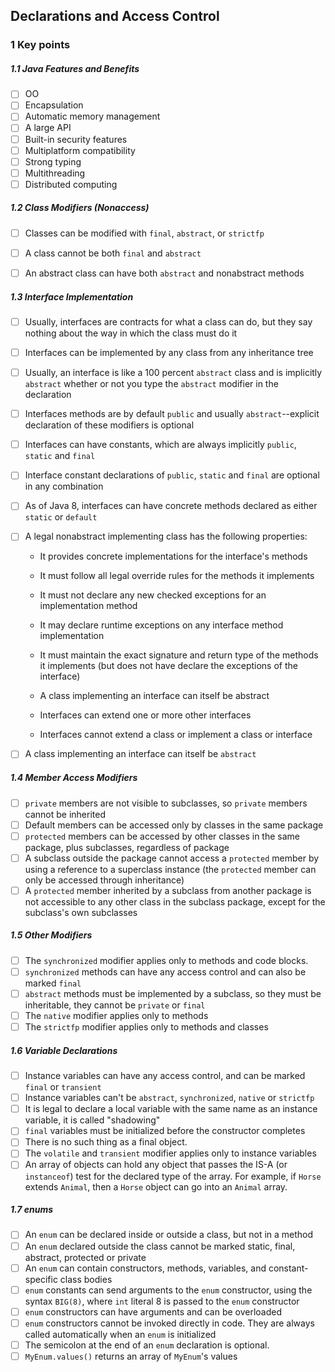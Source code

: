## Declarations and Access Control

### 1 Key points

##### 1.1 Java Features and Benefits

- [ ] OO
- [ ] Encapsulation
- [ ] Automatic memory management
- [ ] A large API
- [ ] Built-in security features
- [ ] Multiplatform compatibility
- [ ] Strong typing
- [ ] Multithreading
- [ ] Distributed computing

##### 1.2 Class Modifiers (Nonaccess)

- [ ] Classes can be modified with `final`, `abstract`, or `strictfp`

- [ ] A class cannot be both `final` and `abstract`

- [ ] An abstract class can have both `abstract` and nonabstract methods

##### 1.3 Interface Implementation

- [ ] Usually, interfaces are contracts for what a class can do, but they say nothing about the way in which the class must do it

- [ ] Interfaces can be implemented by any class from any inheritance tree

- [ ] Usually, an interface is like a 100 percent `abstract` class and is implicitly `abstract` whether or not you type the `abstract` modifier in the declaration

- [ ] Interfaces methods are by default `public` and usually `abstract`--explicit declaration of these modifiers is optional

- [ ] Interfaces can have constants, which are always implicitly `public`, `static` and `final`

- [ ] Interface constant declarations of `public`, `static` and `final` are optional in any combination

- [ ] As of Java 8, interfaces can have concrete methods declared as either `static` or `default`

- [ ] A legal nonabstract implementing class has the following properties: 

  - It provides concrete implementations for the interface's methods

  - It must follow all legal override rules for the methods it implements
  - It must not declare any new checked exceptions for an implementation method
  - It may declare runtime exceptions on any interface method implementation
  - It must maintain the exact signature and return type of the methods it implements (but does not have declare the exceptions of the interface) 
  - A class implementing an interface can itself be abstract
  - Interfaces can extend one or more other interfaces
  - Interfaces cannot extend a class or implement a class or interface

- [ ] A class implementing an interface can itself be `abstract`

##### 1.4 Member Access Modifiers

- [ ] `private` members are not visible to subclasses, so `private` members cannot be inherited
- [ ] Default members can be accessed only by classes in the same package
- [ ] `protected` members can be accessed by other classes in the same package, plus subclasses, regardless of package
- [ ] A subclass outside the package cannot access a `protected` member by using a reference to a superclass instance (the `protected` member can only be accessed through inheritance)
- [ ] A `protected` member inherited by a subclass from another package is not accessible to any other class in the subclass package, except for the subclass's own subclasses

##### 1.5 Other Modifiers

- [ ] The `synchronized` modifier applies only to methods and code blocks.
- [ ] `synchronized` methods can have any access control and can also be marked `final`
- [ ] `abstract` methods must be implemented by a subclass, so they must be inheritable, they cannot be `private` or `final`
- [ ] The `native` modifier applies only to methods
- [ ] The `strictfp` modifier applies only to methods and classes

##### 1.6 Variable Declarations

- [ ] Instance variables can have any access control, and can be marked `final` or `transient`
- [ ] Instance variables can't be `abstract`, `synchronized`, `native` or `strictfp`
- [ ] It is legal to declare a local variable with the same name as an instance variable, it is called "shadowing"
- [ ] `final` variables must be initialized before the constructor completes
- [ ] There is no such thing as a final object.
- [ ] The `volatile` and `transient` modifier applies only to instance variables
- [ ] An array of objects can hold any object that passes the IS-A (or `instanceof`) test for the declared type of the array. For example, if `Horse` extends `Animal`, then a `Horse` object can go into an `Animal` array.

##### 1.7 enums

- [ ] An `enum` can be declared inside or outside a class, but not in a method
- [ ] An `enum` declared outside the class cannot be marked static, final, abstract, protected or private
- [ ] An `enum` can contain constructors, methods, variables, and constant-specific class bodies
- [ ] `enum` constants can send arguments to the `enum` constructor, using the syntax `BIG(8)`, where `int` literal 8 is passed to the `enum` constructor
- [ ] `enum` constructors can have arguments and can be overloaded
- [ ] `enum` constructors cannot be invoked directly in code. They are always called automatically when an `enum` is initialized
- [ ] The semicolon at the end of an `enum` declaration is optional.
- [ ] `MyEnum.values()` returns an array of `MyEnum`'s values